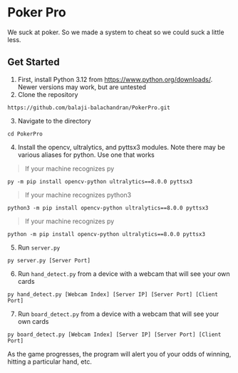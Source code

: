 # Poker Pro
We suck at poker. So we made a system to cheat so we could suck a little less. 
## Get Started
1. First, install Python 3.12 from https://www.python.org/downloads/. Newer versions may work, but are untested
1. Clone the repository
```
https://github.com/balaji-balachandran/PokerPro.git
```
3. Navigate to the directory
```
cd PokerPro
```

4. Install the opencv, ultralytics, and pyttsx3 modules. Note there may be various aliases for python. Use one that works
 > If your machine recognizes py
  ```
  py -m pip install opencv-python ultralytics==8.0.0 pyttsx3
  ```
> If your machine recognizes python3
  ```
  python3 -m pip install opencv-python ultralytics==8.0.0 pyttsx3
  ```
> If your machine recognizes py
  ```
  python -m pip install opencv-python ultralytics==8.0.0 pyttsx3
  ```
5. Run ```server.py```
```
py server.py [Server Port]
```
6. Run ```hand_detect.py``` from a device with a webcam that will see your own cards
```
py hand_detect.py [Webcam Index] [Server IP] [Server Port] [Client Port]
```
7. Run ```board_detect.py``` from a device with a webcam that will see your own cards
```
py board_detect.py [Webcam Index] [Server IP] [Server Port] [Client Port]
```


As the game progresses, the program will alert you of your odds of winning, hitting a particular hand, etc.
